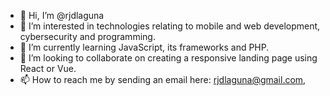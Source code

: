 - 👋 Hi, I’m @rjdlaguna
- 👀 I’m interested in technologies relating to mobile and web development, cybersecurity and programming. 
- 🌱 I’m currently learning JavaScript, its frameworks and PHP.
- 💞️ I’m looking to collaborate on creating a responsive landing page using React or Vue.
- 📫 How to reach me by sending an email here: rjdlaguna@gmail.com,

<!---
rjdlaguna/rjdlaguna is a ✨ special ✨ repository because its `README.md` (this file) appears on your GitHub profile.
You can click the Preview link to take a look at your changes.
--->
